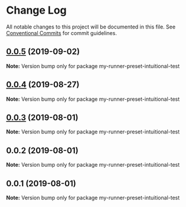 # Change Log

All notable changes to this project will be documented in this file.
See [Conventional Commits](https://conventionalcommits.org) for commit guidelines.

## [0.0.5](https://github.com/imcuttle/intuitional-test/compare/v0.0.4...v0.0.5) (2019-09-02)

**Note:** Version bump only for package my-runner-preset-intuitional-test

## [0.0.4](https://github.com/imcuttle/intuitional-test/compare/v0.0.3...v0.0.4) (2019-08-27)

**Note:** Version bump only for package my-runner-preset-intuitional-test

## [0.0.3](https://github.com/imcuttle/intuitional-test/compare/v0.0.2...v0.0.3) (2019-08-01)

**Note:** Version bump only for package my-runner-preset-intuitional-test

## 0.0.2 (2019-08-01)

**Note:** Version bump only for package my-runner-preset-intuitional-test

## 0.0.1 (2019-08-01)

**Note:** Version bump only for package my-runner-preset-intuitional-test
